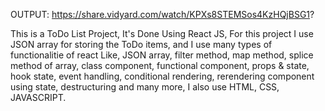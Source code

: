 OUTPUT: https://share.vidyard.com/watch/KPXs8STEMSos4KzHQjBSG1?

This is a ToDo List Project,
It's Done Using React JS,
For this project I use JSON array for storing the ToDo items,
and I use many types of functionalitie of react Like,
JSON array,
filter method,
map method,
splice method of array,
class component,
functional component,
props & state,
hook state,
event handling,
conditional rendering,
rerendering component using state,
destructuring
and many more,
I also use HTML, CSS, JAVASCRIPT.